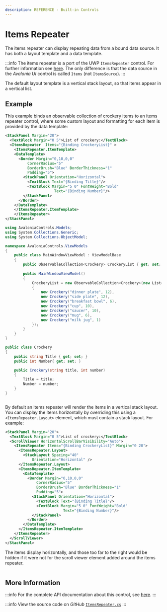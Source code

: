 ```yaml
---
description: REFERENCE - Built-in Controls
---
```


# Items Repeater

The items repeater can display repeating data from a bound data source. It has both a layout template and a data template.&#x20;

:::info
The items repeater is a port of the UWP `ItemsRepeater` control. For further information see [here](https://docs.microsoft.com/en-us/windows/uwp/design/controls-and-patterns/items-repeater). The only difference is that the data source in the _Avalonia UI_ control is called `Items` (not `ItemsSource`).&#x20;
:::

The default layout template is a vertical stack layout, so that items appear in a vertical list.

## Example

This example binds an observable collection of crockery items to an items repeater control, where some custom layout and formatting for each item is provided by the data template:&#x20;



```xml
<StackPanel Margin="20">
  <TextBlock Margin="0 5">List of crockery:</TextBlock>
  <ItemsRepeater  Items="{Binding CrockeryList}" >
    <ItemsRepeater.ItemTemplate>
    <DataTemplate>
      <Border Margin="0,10,0,0"
          CornerRadius="5"
          BorderBrush="Blue" BorderThickness="1"
          Padding="5">
        <StackPanel Orientation="Horizontal">
          <TextBlock Text="{Binding Title}"/>
          <TextBlock Margin="5 0" FontWeight="Bold" 
                      Text="{Binding Number}"/>
        </StackPanel>
      </Border>
    </DataTemplate>
    </ItemsRepeater.ItemTemplate>
    </ItemsRepeater>
</StackPanel>
```


```csharp title='C# View Model'
using AvaloniaControls.Models;
using System.Collections.Generic;
using System.Collections.ObjectModel;

namespace AvaloniaControls.ViewModels
{
    public class MainWindowViewModel : ViewModelBase
    {
        public ObservableCollection<Crockery> CrockeryList { get; set; }
        
        public MainWindowViewModel()
        {
            CrockeryList = new ObservableCollection<Crockery>(new List<Crockery>
            {
                new Crockery("dinner plate", 12),
                new Crockery("side plate", 12),
                new Crockery("breakfast bowl", 6),
                new Crockery("cup", 10),
                new Crockery("saucer", 10),
                new Crockery("mug", 6),
                new Crockery("milk jug", 1)
            });    
        }
    }
}
```


```csharp title='C# Item Class'
public class Crockery
{
    public string Title { get; set; }
    public int Number{ get; set; }

    public Crockery(string title, int number)
    {
        Title = title;
        Number = number;
    }
}
```



<img src="/img/gitbook-import/assets/image (2) (6).png" alt=""/>

By default an items repeater will render the items in a vertical stack layout. You can display the items horizontally by overriding this using a `<ItemsRepeater.Layout>` element, which must contain a stack layout. For example:

```xml
<StackPanel Margin="20">
  <TextBlock Margin="0 5">List of crockery:</TextBlock>
  <ScrollViewer HorizontalScrollBarVisibility="Auto">
    <ItemsRepeater Items="{Binding CrockeryList}" Margin="0 20">
      <ItemsRepeater.Layout>
        <StackLayout Spacing="40"
            Orientation="Horizontal" />
      </ItemsRepeater.Layout>
      <ItemsRepeater.ItemTemplate>
        <DataTemplate>
          <Border Margin="0,10,0,0"
              CornerRadius="5"
              BorderBrush="Blue" BorderThickness="1"
              Padding="5">
            <StackPanel Orientation="Horizontal">
              <TextBlock Text="{Binding Title}"/>
              <TextBlock Margin="5 0" FontWeight="Bold" 
                          Text="{Binding Number}"/>
            </StackPanel>
          </Border>
        </DataTemplate>
      </ItemsRepeater.ItemTemplate>
    </ItemsRepeater>
  </ScrollViewer>
</StackPanel>
```

The items display horizontally, and those too far to the right would be hidden if it were not for the scroll viewer element added around the items repeater.   &#x20;

<img src="/img/gitbook-import/assets/repeater.gif" alt=""/>

## More Information

:::info
For the complete API documentation about this control, see [here](http://reference.avaloniaui.net/api/Avalonia.Controls/ItemsRepeater/).
:::

:::info
View the source code on _GitHub_ [`ItemsRepeater.cs`](https://github.com/AvaloniaUI/Avalonia/blob/master/src/Avalonia.Controls.ItemsRepeater/Controls/ItemsRepeater.cs)
:::
